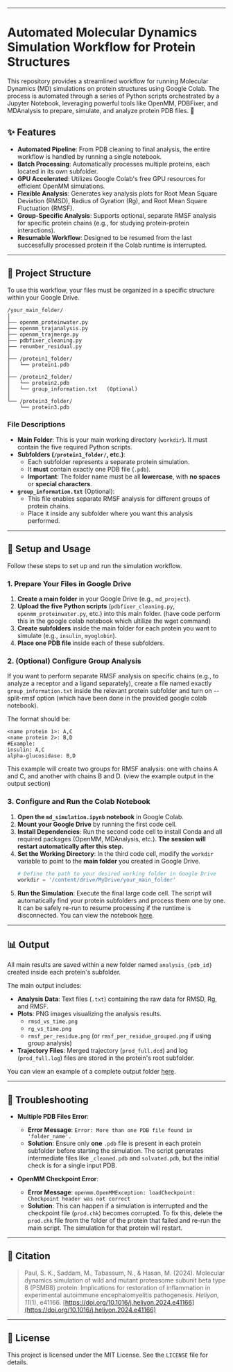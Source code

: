 -----

# Automated Molecular Dynamics Simulation Workflow for Protein Structures

[](https://www.google.com/search?q=https://colab.research.google.com/github/Leo-gif-hihi/Molecular-dynamic-simulation/blob/master/md_simulation.ipynb)

This repository provides a streamlined workflow for running Molecular Dynamics (MD) simulations on protein structures using Google Colab. The process is automated through a series of Python scripts orchestrated by a Jupyter Notebook, leveraging powerful tools like OpenMM, PDBFixer, and MDAnalysis to prepare, simulate, and analyze protein PDB files. 🚀

## ✨ Features

  * **Automated Pipeline**: From PDB cleaning to final analysis, the entire workflow is handled by running a single notebook.
  * **Batch Processing**: Automatically processes multiple proteins, each located in its own subfolder.
  * **GPU Accelerated**: Utilizes Google Colab's free GPU resources for efficient OpenMM simulations.
  * **Flexible Analysis**: Generates key analysis plots for Root Mean Square Deviation (RMSD), Radius of Gyration (Rg), and Root Mean Square Fluctuation (RMSF).
  * **Group-Specific Analysis**: Supports optional, separate RMSF analysis for specific protein chains (e.g., for studying protein-protein interactions).
  * **Resumable Workflow**: Designed to be resumed from the last successfully processed protein if the Colab runtime is interrupted.

-----

## 📂 Project Structure

To use this workflow, your files must be organized in a specific structure within your Google Drive.

```
/your_main_folder/
│
├── openmm_proteinwater.py
├── openmm_trajanalysis.py
├── openmm_trajmerge.py
├── pdbfixer_cleaning.py
├── renumber_residual.py
│
├── /protein1_folder/
│   └── protein1.pdb
│
├── /protein2_folder/
│   └── protein2.pdb
│   └── group_information.txt   (Optional)
│
└── /protein3_folder/
    └── protein3.pdb

```

### **File Descriptions**

  * **Main Folder**: This is your main working directory (`workdir`). It must contain the five required Python scripts.
  * **Subfolders (`/protein1_folder/`, etc.)**:
      * Each subfolder represents a separate protein simulation.
      * It **must** contain exactly one PDB file (`.pdb`).
      * **Important**: The folder name must be all **lowercase**, with **no spaces** or **special characters**.
  * **`group_information.txt`** (Optional):
      * This file enables separate RMSF analysis for different groups of protein chains.
      * Place it inside any subfolder where you want this analysis performed.

-----

## 🚀 Setup and Usage

Follow these steps to set up and run the simulation workflow.

### 1\. Prepare Your Files in Google Drive

1.  **Create a main folder** in your Google Drive (e.g., `md_project`).
2.  **Upload the five Python scripts** (`pdbfixer_cleaning.py`, `openmm_proteinwater.py`, etc.) into this main folder. (have code perform this in the google colab notebook which ultilize the wget command)
3.  **Create subfolders** inside the main folder for each protein you want to simulate (e.g., `insulin`, `myoglobin`).
4.  **Place one PDB file** inside each of these subfolders.

### 2\. (Optional) Configure Group Analysis

If you want to perform separate RMSF analysis on specific chains (e.g., to analyze a receptor and a ligand separately), create a file named exactly `group_information.txt` inside the relevant protein subfolder and turn on --split-rmsf option (which have been done in the provided google colab notebook).

The format should be:

```
<name protein 1>: A,C
<name protein 2>: B,D
#Example:
insulin: A,C
alpha-glucosidase: B,D
```

This example will create two groups for RMSF analysis: one with chains A and C, and another with chains B and D. (view the example output in the output section)

### 3\. Configure and Run the Colab Notebook

1.  **Open the `md_simulation.ipynb` notebook** in Google Colab.
2.  **Mount your Google Drive** by running the first code cell.
3.  **Install Dependencies**: Run the second code cell to install Conda and all required packages (OpenMM, MDAnalysis, etc.). **The session will restart automatically after this step.**
4.  **Set the Working Directory**: In the third code cell, modify the `workdir` variable to point to the **main folder** you created in Google Drive.
    ```python
    # Define the path to your desired working folder in Google Drive
    workdir = '/content/drive/MyDrive/your_main_folder'
    ```
5.  **Run the Simulation**: Execute the final large code cell. The script will automatically find your protein subfolders and process them one by one. It can be safely re-run to resume processing if the runtime is disconnected.
You can view the notebook [here](https://colab.research.google.com/drive/16bE2P0ZposBOdU2zq9gWJJYCyOoFIEDn?usp=sharing).
-----

## 📊 Output

All main results are saved within a new folder named `analysis_{pdb_id}` created inside each protein's subfolder.

The main output includes:

  * **Analysis Data**: Text files (`.txt`) containing the raw data for RMSD, Rg, and RMSF.
  * **Plots**: PNG images visualizing the analysis results.
      * `rmsd_vs_time.png`
      * `rg_vs_time.png`
      * `rmsf_per_residue.png` (or `rmsf_per_residue_grouped.png` if using group analysis)
  * **Trajectory Files**: Merged trajectory (`prod_full.dcd`) and log (`prod_full.log`) files are stored in the protein's root subfolder.

You can view an example of a complete output folder [here](https://drive.google.com/drive/folders/1K_OSHJlJqwRNU5jvd-kDEdcdll42TbJS?usp=sharing).

-----

## 🔧 Troubleshooting

  * **Multiple PDB Files Error**:

      * **Error Message**: `Error: More than one PDB file found in 'folder_name'.`
      * **Solution**: Ensure only **one** `.pdb` file is present in each protein subfolder before starting the simulation. The script generates intermediate files like `_cleaned.pdb` and `solvated.pdb`, but the initial check is for a single input PDB.

  * **OpenMM Checkpoint Error**:

      * **Error Message**: `openmm.OpenMMException: loadCheckpoint: Checkpoint header was not correct`
      * **Solution**: This can happen if a simulation is interrupted and the checkpoint file (`prod.chk`) becomes corrupted. To fix this, delete the `prod.chk` file from the folder of the protein that failed and re-run the main script. The simulation for that protein will restart.

-----

## 📜 Citation

> Paul, S. K., Saddam, M., Tabassum, N., & Hasan, M. (2024). Molecular dynamics simulation of wild and mutant proteasome subunit beta type 8 (PSMB8) protein: Implications for restoration of inflammation in experimental autoimmune encephalomyelitis pathogenesis. *Heliyon, 11*(1), e41166. [https://doi.org/10.1016/j.heliyon.2024.e41166](https://doi.org/10.1016/j.heliyon.2024.e41166)

-----

## 📄 License

This project is licensed under the MIT License. See the `LICENSE` file for details.
